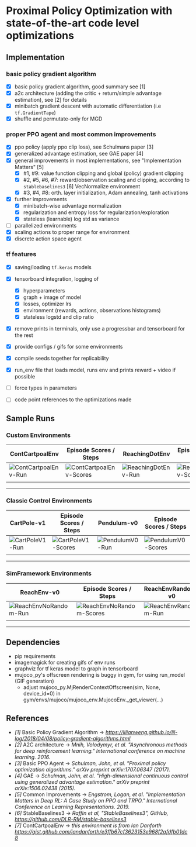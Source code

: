# Proximal Policy Optimization with state-of-the-art code level optimizations



## Implementation

### basic policy gradient algorithm
  - [x] basic policy gradient algorithm, good summary see [1]
  - [x] a2c architecture (adding the critic + return/simple advantage estimation), see [2] for details
  - [x] minibatch gradient descent with automatic differentiation (i.e `tf.GradientTape`)
  - [x] shuffle and permutate-only for MGD

### proper PPO agent and most common improvements 
  - [x] ppo policy (apply ppo clip loss), see Schulmans paper [3]
  - [x] generalized advantage estimation, see GAE paper [4]
  - [x] general improvements in most implementations, see "Implementation Matters" [5]
    - [x] #1, #9: value function clipping and global (policy) gradient clipping
    - [x] #2, #5, #6, #7: reward/observation scaling and clipping, according to `stablebaselines3` [6] VecNormalize environment
    - [x] #3, #4, #8: orth. layer initialization, Adam annealing, tanh activations
  - [x] further improvements
    - [x] minibatch-wise advantage normalization
    - [x] regularization and entropy loss for regularization/exploration
    - [x] stateless (learnable) log std as variance
  - [ ] parallelized environments
  - [x] scaling actions to proper range for environment
  - [x] discrete action space agent

### tf features
- [x] saving/loading `tf.keras` models
- [x] tensorboard integration, logging of
  - [x] hyperparameters
  - [x] graph + image of model
  - [x] losses, optimizer lrs
  - [x] environment (rewards, actions, observations histograms)
  - [x] stateless logstd and clip ratio

- [x] remove prints in terminals, only use a progressbar and tensorboard for the rest
- [x] provide configs / gifs for some environments
- [x] compile seeds together for replicability
- [x] run_env file that loads model, runs env and prints reward + video if possible
- [ ] force types in parameters
- [ ] code point references to the optimizations made




## Sample Runs

### Custom Environments

| ContCartpoalEnv  | Episode Scores / Steps   |  ReachingDotEnv  | Episode Scores / Steps   |
|------------------|--------------------------|------------------|--------------------------|
| ![][contpoalrun] |   ![][contpoalscores]    | ![][reachdotrun] |   ![][reachdotscores]    |
|                  |                          |                  |                          |

---

### Classic Control Environments

| CartPole-v1      | Episode Scores / Steps   |   Pendulum-v0    |  Episode Scores / Steps  |
|------------------|--------------------------|------------------|--------------------------|
|![][cartpolev1run]|  ![][cartpolev1scores]   |![][pendulumv0run]|  ![][pendulumv0scores]   |
|                  |                          |                  |                          |

---

### SimFramework Environments

| ReachEnv-v0      | Episode Scores / Steps   | ReachEnvRandom-v0|  Episode Scores / Steps  |
|------------------|--------------------------|------------------|--------------------------|
|![][reachenvnorun]|  ![][reachenvnoscores]   |![][reachenvyerun]|  ![][reachenvyescores]   |
|                  |                          |                  |                          |

---


## Dependencies

- pip requirements
- imagemagick for creating gifs of env runs
- graphviz for tf keras model to graph in tensorboard
- mujoco_py's offscreen rendering is buggy in gym, for using run_model (GIF generation)
  - adjust mujoco_py.MjRenderContextOffscreen(sim, None, device_id=0) in gym/envs/mujoco/mujoco_env.MujocoEnv._get_viewer(...)



## References
* _[1]_ Basic Policy Gradient Algorithm -> *https://lilianweng.github.io/lil-log/2018/04/08/policy-gradient-algorithms.html*
* _[2]_ A2C architecture -> *Mnih, Volodymyr, et al. "Asynchronous methods for deep reinforcement learning." International conference on machine learning. 2016.*
* _[3]_ Basic PPO Agent -> *Schulman, John, et al. "Proximal policy optimization algorithms." arXiv preprint arXiv:1707.06347 (2017).*
* _[4]_ GAE -> *Schulman, John, et al. "High-dimensional continuous control using generalized advantage estimation." arXiv preprint arXiv:1506.02438 (2015).*
* _[5]_ Common Improvements -> *Engstrom, Logan, et al. "Implementation Matters in Deep RL: A Case Study on PPO and TRPO." International Conference on Learning Representations. 2019.*
* _[6]_ StableBaselines3 -> *Raffin et al, "StableBaselines3", GitHub, https://github.com/DLR-RM/stable-baselines3*
* _[7]_ ContCartpoalEnv -> *this environment is from Ian Danforth https://gist.github.com/iandanforth/e3ffb67cf3623153e968f2afdfb01dc8*


<!-- links -->
[contpoalrun]: logs/ppoagent/ContinuousCartPoleEnv/20200813-014433/gym_animation.gif "ContCartpoalEnv-Run"
[contpoalscores]: logs/ppoagent/ContinuousCartPoleEnv/20200813-014433/scores.png "ContCartpoalEnv-Scores"
[reachdotrun]: logs/ppoagent/ReachingDotEnv/20200813-003741/gym_animation.gif "ReachingDotEnv-Run"
[reachdotscores]: logs/ppoagent/ReachingDotEnv/20200813-003741/scores.png "ReachingDotEnv-Scores"

[cartpolev1run]: logs/ppoagent/CartPole-v1/20200813-022551/gym_animation.gif "CartPoleV1-Run"
[cartpolev1scores]: logs/ppoagent/CartPole-v1/20200813-022551/scores.png "CartPoleV1-Scores"
[pendulumv0run]: logs/ppoagent/Pendulum-v0/20200814-044336/gym_animation.gif "PendulumV0-Run"
[pendulumv0scores]: logs/ppoagent/Pendulum-v0/20200814-044336/scores.png "PendulumV0-Scores"

[reachenvnorun]: logs/ppoagent/ReachEnv/20200813-043259/gym_animation.gif "ReachEnvNoRandom-Run"
[reachenvnoscores]: logs/ppoagent/ReachEnv/20200813-043259/scores.png "ReachEnvNoRandom-Scores"
[reachenvyerun]: logs/ppoagent/ReachEnv/20200816-221850/gym_animation.gif "ReachEnvRandom-Run"
[reachenvyescores]: logs/ppoagent/ReachEnv/20200816-221850/scores.png "ReachEnvRandom-Scores"